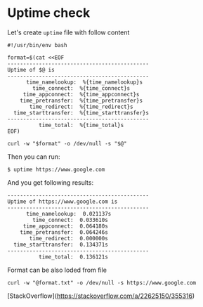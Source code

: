 # Uptime check

Let's create `uptime` file with follow content

```shell
#!/usr/bin/env bash  
  
format=$(cat <<EOF  
---------------------------------------------  
Uptime of $@ is  
---------------------------------------------  
      time_namelookup:  %{time_namelookup}s  
        time_connect:  %{time_connect}s  
     time_appconnect:  %{time_appconnect}s  
    time_pretransfer:  %{time_pretransfer}s  
       time_redirect:  %{time_redirect}s  
  time_starttransfer:  %{time_starttransfer}s  
---------------------------------------------  
          time_total:  %{time_total}s  
EOF)  
  
curl -w "$format" -o /dev/null -s "$@"
```

Then you can run:

```shell
$ uptime https://www.google.com
```

And you get following results:

```text
---------------------------------------------
Uptime of https://www.google.com is
---------------------------------------------
      time_namelookup:  0.021137s
        time_connect:  0.033610s
     time_appconnect:  0.064180s
    time_pretransfer:  0.064246s
       time_redirect:  0.000000s
  time_starttransfer:  0.134371s
---------------------------------------------
          time_total:  0.136121s
```


Format can be also loded from file

```shell
curl -w "@format.txt" -o /dev/null -s https://www.google.com
```

[StackOverflow[]()](https://stackoverflow.com/a/22625150/355316)